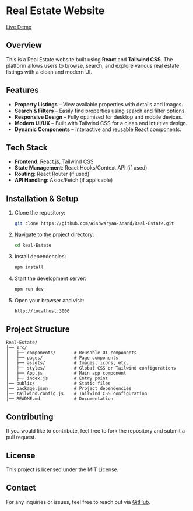 # Real Estate Website
[Live Demo](https://real-estate-aishwaryaa-anands-projects.vercel.app/)

## Overview
This is a Real Estate website built using **React** and **Tailwind CSS**. The platform allows users to browse, search, and explore various real estate listings with a clean and modern UI.

## Features
- **Property Listings** – View available properties with details and images.
- **Search & Filters** – Easily find properties using search and filter options.
- **Responsive Design** – Fully optimized for desktop and mobile devices.
- **Modern UI/UX** – Built with Tailwind CSS for a clean and intuitive design.
- **Dynamic Components** – Interactive and reusable React components.

## Tech Stack
- **Frontend**: React.js, Tailwind CSS
- **State Management**: React Hooks/Context API (if used)
- **Routing**: React Router (if used)
- **API Handling**: Axios/Fetch (if applicable)

## Installation & Setup
1. Clone the repository:
   ```sh
   git clone https://github.com/Aishwaryaa-Anand/Real-Estate.git
   ```
2. Navigate to the project directory:
   ```sh
   cd Real-Estate
   ```
3. Install dependencies:
   ```sh
   npm install
   ```
4. Start the development server:
   ```sh
   npm run dev
   ```
5. Open your browser and visit:
   ```sh
   http://localhost:3000
   ```

## Project Structure
```
Real-Estate/
│── src/
│   ├── components/       # Reusable UI components
│   ├── pages/            # Page components
│   ├── assets/           # Images, icons, etc.
│   ├── styles/           # Global CSS or Tailwind configurations
│   ├── App.js            # Main app component
│   ├── index.js          # Entry point
│── public/               # Static files
│── package.json          # Project dependencies
│── tailwind.config.js    # Tailwind CSS configuration
│── README.md             # Documentation
```

## Contributing
If you would like to contribute, feel free to fork the repository and submit a pull request.

## License
This project is licensed under the MIT License.

## Contact
For any inquiries or issues, feel free to reach out via [GitHub](https://github.com/Aishwaryaa-Anand).

